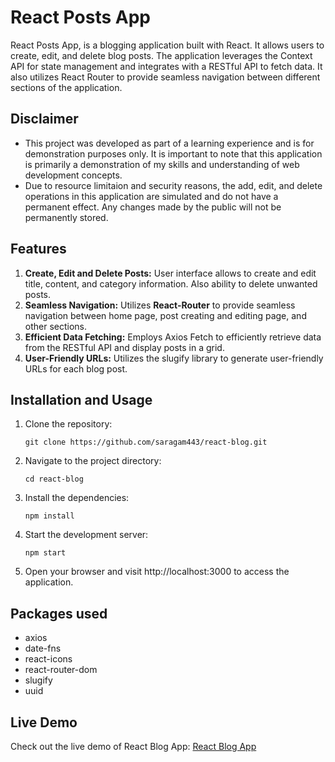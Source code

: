 # React Posts App
React Posts App, is a blogging application built with React. It allows users to create, edit, and delete blog posts. The application leverages the Context API for state management and integrates with a RESTful API to fetch data. It also utilizes React Router to provide seamless navigation between different sections of the application.

## Disclaimer
- This project was developed as part of a learning experience and is for demonstration purposes only. It is important to note that this application is primarily a demonstration of my skills and understanding of web development concepts.
- Due to resource limitaion and security reasons, the add, edit, and delete operations in this application are simulated and do not have a permanent effect. Any changes made by the public will not be permanently stored.

## Features
1. **Create, Edit and Delete Posts:** User interface allows to create and edit title, content, and category information. Also ability to delete unwanted posts.
2. **Seamless Navigation:** Utilizes **React-Router** to provide seamless navigation between home page, post creating and editing page, and other sections.
3. **Efficient Data Fetching:** Employs Axios Fetch to efficiently retrieve data from the RESTful API and display posts in a grid.
4. **User-Friendly URLs:** Utilizes the slugify library to generate user-friendly URLs for each blog post.

## Installation and Usage
1. Clone the repository:
    ```shell
    git clone https://github.com/saragam443/react-blog.git
    ```
2. Navigate to the project directory:
    ```shell
    cd react-blog
    ```
3. Install the dependencies:
    ```shell
    npm install
    ```
4. Start the development server:
    ```shell
    npm start
    ```
5. Open your browser and visit http://localhost:3000 to access the application.

## Packages used
- axios
- date-fns
- react-icons
- react-router-dom
- slugify
- uuid

## Live Demo
Check out the live demo of React Blog App: [React Blog App](https://reactblog-kb8a.onrender.com/)
